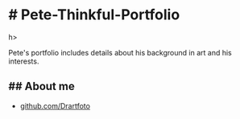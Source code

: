 <h1># Pete-Thinkful-Portfolio</h1>h>
<p>Pete's portfolio includes details about his background in art and his interests.</p>
<h2>## About me</h2>
<ul>
  <li><a href="http://www.github.com">github.com/Drartfoto</li>
</ul>
